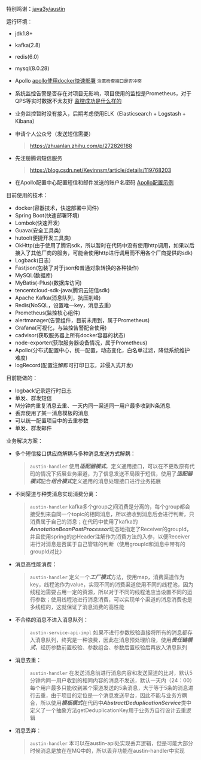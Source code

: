 特别鸣谢：[java3y/austin](https://gitee.com/zhongfucheng/austin)

运行环境：
- jdk1.8+ 
- kafka(2.8)
- redis(6.0)
- mysql(8.0.28)
- Apollo [apollo使用docker快速部署](https://www.apolloconfig.com/#/zh/deployment/quick-start-docker) ```注意检查端口是否冲突```
- 系统监控告警是否存在对项目无影响，项目使用的监控是Prometheus，对于QPS等实时数据不太友好 [监控成功是什么样的](images/Grafana/Grafana.md)
- 业务监控暂时没有接入，后期考虑使用ELK（Elasticsearch + Logstash + Kibana）

- 申请个人公众号（发送短信需要）
  > https://zhuanlan.zhihu.com/p/272826188

- 先注册腾讯短信服务
  > https://blog.csdn.net/Kevinnsm/article/details/119768203

- 在Apollo配置中心配置短信和邮件发送的账户名密码 
[Apollo配置示例](images/Apollo/Apollo.md)

目前使用的技术：
- docker(容器技术，快速部署中间件)
- Spring Boot(快速部署环境)
- Lombok(快速开发)
- Guava(安全工具类)
- hutool(便捷开发工具类)
- OkHttp(由于使用了腾讯sdk，所以暂时在代码中没有使用http调用，如果以后接入了其他厂商的服务，可能会使用http进行调用而不用各个厂商提供的sdk)
- Logback(日志)
- Fastjson(包装了对于json和普通对象转换的各种操作)
- MySQL(数据库)
- MyBatis(-Plus)(数据库访问)
- tencentcloud-sdk-java(腾讯云短信sdk)
- Apache Kafka(消息队列，抗压削峰)
- Redis(NoSQL，设置唯一key，消息去重)
- Prometheus(监控核心组件)
- alertmanager(告警组件，目前未用到，属于Prometheus)
- Grafana(可视化，与监控告警配合使用)
- cadvisor(获取服务器上所有docker容器的状态)
- node-exporter(获取服务器设备情况，属于Prometheus)
- Apollo(分布式配置中心，统一配置，动态变化，白名单过滤，降低系统维护难度)
- logRecord(配置注解即可打印日志，非侵入式开发)

目前能做的：
- logback记录运行时日志
- 单发、群发短信
- M分钟内重复消息去重、一天内同一渠道同一用户最多收到N条消息
- 丢弃使用了某一消息模板的消息
- 可以统一配置项目中的去重参数
- 单发、群发邮件

业务解决方案：
- 多个短信接口供应商解耦与多种消息发送方式解耦：
  > ```austin-handler``` 使用***适配器模式***，定义通用接口，可以在不更改原有代码的情况下拓展业务渠道，为了信息发送不局限于短信，使用了***适配器模式***配合***组合模式***定义通用的消息处理接口进行业务拓展
- 不同渠道与种类消息实现消费分离：
  > ```austin-handler``` kafka多个group之间消费是分离的，每个group都会接受到来自同一个topic的相同消息，所以接收到消息后会进行判断，只消费属于自己的消息；在代码中使用了kafka的***AnnotationBeanPostProcessor***动态地指定了Receiver的groupId，并且使用spring的@Header注解作为消费方法的入参，以便Receiver进行对消息是否属于自己管辖的判断（使用groupId和消息中带有的groupId对比）
- 消息高性能消费：
  > ```austin-handler``` 定义一个***工厂模式***方法，使用map，消费渠道作为key，线程池作为value，实现不同的消费渠道使用不同的线程池，因为线程池需要占用一定的资源，所以对于不同的线程池应当设置不同的运行参数；使用线程池进行消息消费，可以实现单个渠道的消息消费也是多线程的，这就保证了消息消费的高性能
- 不合格的消息不进入消息队列：
  > ```austin-service-api-impl``` 如果不进行参数校验直接将所有的消息都存入消息队列，终究是一种浪费，因此在消息预处理阶段，使用***责任链模式***，经历参数前置校验、参数组合、参数后置校验后再放入消息队列
- 消息去重：
  > ```austin-handler``` 在发送消息前进行消息内容和发送渠道的比对，默认5分钟内同一用户收到的相同内容的消息不发送，默认一天内（24：00）每个用户最多只能收到某个渠道发送的5条消息，大于等于5条的消息进行去重，由于项目的定位是一个消息发送平台，因此不能与业务方耦合，所以使用***模板模式***在代码中***AbstractDeduplicationService***类中定义了一个抽象方法getDeduplicationKey用于业务方自行设计去重逻辑
- 消息丢弃：
  > ```austin-handler``` 本可以在austin-api处实现丢弃逻辑，但是可能大部分时候消息是放在在MQ中的，所以丢弃功能在austin-handler中实现